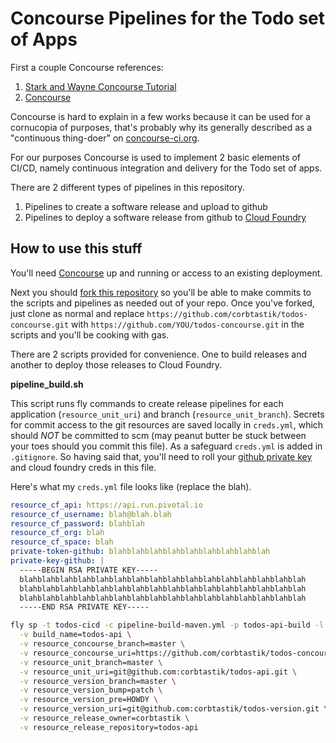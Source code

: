 # Concourse Pipelines for the Todo set of Apps

First a couple Concourse references:

1. [Stark and Wayne Concourse Tutorial](https://concoursetutorial.com)  
1. [Concourse](https://concourse-ci.org)

Concourse is hard to explain in a few works because it can be used for a cornucopia of purposes, that's probably why its generally described as a "continuous thing-doer" on [concourse-ci.org](https://concourse-ci.org).

For our purposes Concourse is used to implement 2 basic elements of CI/CD, namely continuous integration and delivery for the Todo set of apps.

There are 2 different types of pipelines in this repository.

1. Pipelines to create a software release and upload to github
2. Pipelines to deploy a software release from github to [Cloud Foundry](https://run.pivotal.io)

## How to use this stuff

You'll need [Concourse](https://concourse-ci.org/download.html) up and running or access to an existing deployment.

Next you should [fork this repository](https://github.com/corbtastik/todos-concourse) so you'll be able to make commits to the scripts and pipelines as needed out of your repo.  Once you've forked, just clone as normal and replace ``https://github.com/corbtastik/todos-concourse.git`` with ``https://github.com/YOU/todos-concourse.git`` in the scripts and you'll be cooking with gas.

There are 2 scripts provided for convenience.  One to build releases and another to deploy those releases to Cloud Foundry.  

**pipeline_build.sh** 

This script runs fly commands to create release pipelines for each application (``resource_unit_uri``) and branch (``resource_unit_branch``).  Secrets for commit access to the git resources are saved locally in ``creds.yml``, which should *NOT* be committed to scm (may peanut butter be stuck between your toes should you commit this file).  As a safeguard ``creds.yml`` is added in ``.gitignore``.  So having said that, you'll need to roll your [github private key](https://help.github.com/articles/adding-a-new-ssh-key-to-your-github-account/) and cloud foundry creds in this file.

Here's what my ``creds.yml`` file looks like (replace the blah).

```yaml
resource_cf_api: https://api.run.pivotal.io
resource_cf_username: blah@blah.blah
resource_cf_password: blahblah
resource_cf_org: blah
resource_cf_space: blah
private-token-github: blahblahblahblahblahblahblahblahblah
private-key-github: |
  -----BEGIN RSA PRIVATE KEY-----
  blahblahblahblahblahblahblahblahblahblahblahblahblahblahblahblah
  blahblahblahblahblahblahblahblahblahblahblahblahblahblahblahblah
  blahblahblahblahblahblahblahblahblahblahblahblahblahblahblahblah
  -----END RSA PRIVATE KEY-----
```

```bash
fly sp -t todos-cicd -c pipeline-build-maven.yml -p todos-api-build -l creds.yml \
  -v build_name=todos-api \
  -v resource_concourse_branch=master \
  -v resource_concourse_uri=https://github.com/corbtastik/todos-concourse.git \
  -v resource_unit_branch=master \
  -v resource_unit_uri=git@github.com:corbtastik/todos-api.git \
  -v resource_version_branch=master \
  -v resource_version_bump=patch \
  -v resource_version_pre=HOWDY \
  -v resource_version_uri=git@github.com:corbtastik/todos-version.git \
  -v resource_release_owner=corbtastik \
  -v resource_release_repository=todos-api
``` 